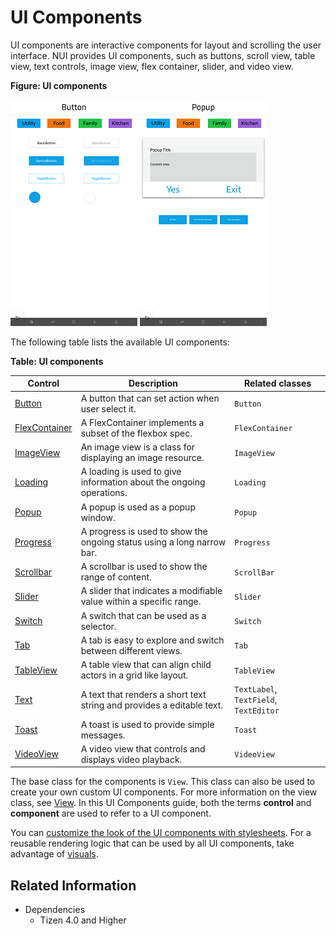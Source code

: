 # UI Components

UI components are interactive components for layout and scrolling the user interface. NUI provides UI components, such as buttons, scroll view, table view, text controls, image view, flex container, slider, and video view.

**Figure: UI components**

![UI components](./media/button.png) ![UI components](./media/popup.png)


The following table lists the available UI components:

**Table: UI components**

| Control                              | Description                              | Related classes                          |
| ------------------------------------ | ---------------------------------------- | ---------------------------------------- |
| [Button](./nui-components/Button.md) | A button that can set action when user select it. | `Button`                |
| [FlexContainer](./flexcontainer.md)  | A FlexContainer implements a subset of the flexbox spec. | `FlexContainer`              |
| [ImageView](./imageview.md)          | An image view is a class for displaying an image resource.   | `ImageView`                   |
| [Loading](./nui-components/Loading.md) | A loading is used to give information about the ongoing operations. | `Loading`                |
| [Popup](./nui-components/Popup.md) | A popup is used as a popup window. | `Popup`                |
| [Progress](./nui-components/Progress.md) | A progress is used to show the ongoing status using a long narrow bar. | `Progress`                |
| [Scrollbar](./nui-components/Scrollbar.md) | A scrollbar is used to show the range of content. | `ScrollBar`                |
| [Slider](./nui-components/Slider.md) | A slider that indicates a modifiable value within a specific range. | `Slider`                   |
| [Switch](./nui-components/Switch.md) | A switch that can be used as a selector. | `Switch`                |
| [Tab](./nui-components/Tab.md) | A tab is easy to explore and switch between different views. | `Tab`                |
| [TableView](./tableview.md)          | A table view that can align child actors in a grid like layout. | `TableView`             |
| [Text](./text.md)                    | A text that renders a short text string and provides a editable text. | `TextLabel`, `TextField`, `TextEditor`  |
| [Toast](./nui-components/Toast.md) | A toast is used to provide simple messages. | `Toast`                |
| [VideoView](./videoview.md)          | A video view that controls and displays video playback. | `VideoView`                 |

The base class for the components is `View`. This class can also be used to create your own custom UI components. For more information on the view class, see [View](./view.md). In this UI Components guide, both the terms **control** and **component** are used to refer to a UI component.

You can [customize the look of the UI components with stylesheets](./styling-controls-with-JSON.md). For a reusable rendering logic that can be used by all UI components, take advantage of [visuals](./visuals.md).


## Related Information
- Dependencies
  -   Tizen 4.0 and Higher